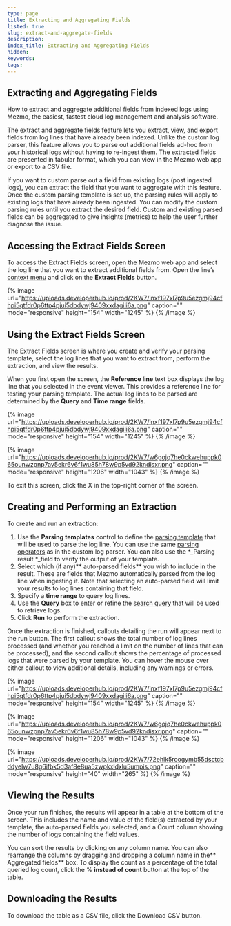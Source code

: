 ```yaml
---
type: page
title: Extracting and Aggregating Fields
listed: true
slug: extract-and-aggregate-fields
description: 
index_title: Extracting and Aggregating Fields
hidden: 
keywords: 
tags: 
---
```




## Extracting and Aggregating Fields

How to extract and aggregate additional fields from indexed logs using Mezmo, the easiest, fastest cloud log management and analysis software.

The extract and aggregate fields feature lets you extract, view, and export fields from log lines that have already been indexed. Unlike the custom log parser, this feature allows you to parse out additional fields ad-hoc from your historical logs without having to re-ingest them. The extracted fields are presented in tabular format, which you can view in the Mezmo web app or export to a CSV file.

If you want to custom parse out a field from existing logs (post ingested logs), you can extract the field that you want to aggregate with this feature. Once the custom parsing template is set up, the parsing rules will apply to existing logs that have already been ingested. You can modify the custom parsing rules until you extract the desired field. Custom and existing parsed fields can be aggregated to give insights (metrics) to help the user further diagnose the issue.

## Accessing the Extract Fields Screen

To access the Extract Fields screen, open the Mezmo web app and select the log line that you want to extract additional fields from. Open the line’s [context menu](/docs/context) and click on the **Extract Fields** button.



{% image url="https://uploads.developerhub.io/prod/2KW7/inxf197xl7p9u5ezgmj94cfhpi5qtfdr0p6ttp4pjui5dbdywj9409xxdagili6a.png" caption="" mode="responsive" height="154" width="1245" %}
{% /image %}



## Using the Extract Fields Screen

The Extract Fields screen is where you create and verify your parsing template, select the log lines that you want to extract from, perform the extraction, and view the results.

When you first open the screen, the **Reference line** text box displays the log line that you selected in the event viewer. This provides a reference line for testing your parsing template. The actual log lines to be parsed are determined by the **Query** and **Time range** fields.



{% image url="https://uploads.developerhub.io/prod/2KW7/inxf197xl7p9u5ezgmj94cfhpi5qtfdr0p6ttp4pjui5dbdywj9409xxdagili6a.png" caption="" mode="responsive" height="154" width="1245" %}
{% /image %}





{% image url="https://uploads.developerhub.io/prod/2KW7/w6gojq7he0ckwehuppk065ounwzpnp7av5ekr6v6f1wu85h78w9p5vd92kndisxr.png" caption="" mode="responsive" height="1206" width="1043" %}
{% /image %}



To exit this screen, click the X in the top-right corner of the screen.

## Creating and Performing an Extraction

To create and run an extraction:

1. Use the **Parsing templates** control to define the [parsing template](/docs/custom-parsing#parsing-operators) that will be used to parse the log line. You can use the same [parsing operators](/docs/custom-parsing#parsing-operators) as in the custom log parser. You can also use the *_Parsing result *_field to verify the output of your template.
2. Select which (if any)** auto-parsed fields** you wish to include in the result. These are fields that Mezmo automatically parsed from the log line when ingesting it. Note that selecting an auto-parsed field will limit your results to log lines containing that field.
3. Specify a **time range** to query log lines.
4. Use the **Query** box to enter or refine the [search query](/docs/search) that will be used to retrieve logs.
5. Click **Run** to perform the extraction.

Once the extraction is finished, callouts detailing the run will appear next to the run button. The first callout shows the total number of log lines processed (and whether you reached a limit on the number of lines that can be processed), and the second callout shows the percentage of processed logs that were parsed by your template. You can hover the mouse over either callout to view additional details, including any warnings or errors.



{% image url="https://uploads.developerhub.io/prod/2KW7/inxf197xl7p9u5ezgmj94cfhpi5qtfdr0p6ttp4pjui5dbdywj9409xxdagili6a.png" caption="" mode="responsive" height="154" width="1245" %}
{% /image %}





{% image url="https://uploads.developerhub.io/prod/2KW7/w6gojq7he0ckwehuppk065ounwzpnp7av5ekr6v6f1wu85h78w9p5vd92kndisxr.png" caption="" mode="responsive" height="1206" width="1043" %}
{% /image %}





{% image url="https://uploads.developerhub.io/prod/2KW7/72ehlk5roogymb55dsctcbddyelw7u8g6ifbk5d3af8e8ua5zwpkxldxlu5umpis.png" caption="" mode="responsive" height="40" width="265" %}
{% /image %}



## Viewing the Results

Once your run finishes, the results will appear in a table at the bottom of the screen. This includes the name and value of the field(s) extracted by your template, the auto-parsed fields you selected, and a Count column showing the number of logs containing the field values.

You can sort the results by clicking on any column name. You can also rearrange the columns by dragging and dropping a column name in the** Aggregated fields** box. To display the count as a percentage of the total queried log count, click the % **instead of count** button at the top of the table.

## Downloading the Results

To download the table as a CSV file, click the Download CSV button.



